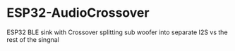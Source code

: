 # ESP32-AudioCrossover
ESP32 BLE sink with Crossover splitting sub woofer into separate I2S vs the rest of the singnal
